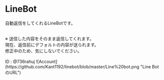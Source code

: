 # LineBot
<p>自動返信をしてくれるLineBotです。</p><br>
※ 送信した内容をそのまま返信してくれます。<br> 現在、返信前にデフォルトの内容が送られます。<br> 修正中のため、気にしないでください。

<br>
<br> 
ID : @736rahuj 
![Account](https://github.com/Kant1192/linebot/blob/master/Line%20bot.png "Line BotのURL")
